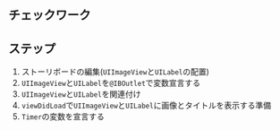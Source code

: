## チェックワーク

## ステップ
1. ストーリボードの編集(`UIImageView`と`UILabel`の配置)
2. `UIImageView`と`UILabel`を`@IBOutlet`で変数宣言する
3. `UIImageView`と`UILabel`を関連付け
4. `viewDidLoad`で`UIImageView`と`UILabel`に画像とタイトルを表示する準備
4. `Timer`の変数を宣言する
